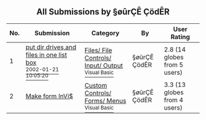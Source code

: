 ﻿<div align="center">

## All Submissions by §øûrÇÊ ÇödÊR

</div>

No.  | Submission | Category | By   | User Rating
---- | ---------- | -------- | ---- | -----------
1 | [put dir,drives,and files in one list box<br /><sup>2002-01-21 10:05:20</sup>](https://github.com/Planet-Source-Code/r-d-r-put-dir-drives-and-files-in-one-list-box__1-31036) | [Files/ File Controls/ Input/ Output<br /><sup>Visual Basic</sup>](../ByCategory/files-file-controls-input-output__1-3.md) | §øûrÇÊ ÇödÊR | 2.8 (14 globes from 5 users)
2 | [Make form InVi$<br />](https://github.com/Planet-Source-Code/r-d-r-make-form-invi__1-31309) | [Custom Controls/ Forms/  Menus<br /><sup>Visual Basic</sup>](../ByCategory/custom-controls-forms-menus__1-4.md) | §øûrÇÊ ÇödÊR | 3.3 (13 globes from 4 users)
